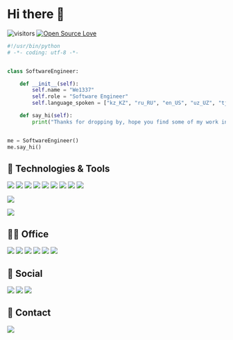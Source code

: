 # Hi there 👋

![visitors](https://visitor-badge.laobi.icu/badge?page_id=We1337)
[![Open Source Love](https://badges.frapsoft.com/os/v1/open-source.svg?v=102)](https://github.com/We1337)


```python
#!/usr/bin/python
# -*- coding: utf-8 -*-


class SoftwareEngineer:

    def __init__(self):
        self.name = "We1337"
        self.role = "Software Engineer"
        self.language_spoken = ["kz_KZ", "ru_RU", "en_US", "uz_UZ", "tj_TJ", "de_DE", "tr_TR"]

    def say_hi(self):
        print("Thanks for dropping by, hope you find some of my work interesting.")


me = SoftwareEngineer()
me.say_hi()
```

## 🔧 Technologies & Tools

![](https://img.shields.io/badge/OS-Linux-informational?style=flat&logo=linux&logoColor=white&color=6aa6f8)
![](https://img.shields.io/badge/Editor-VS_Code-informational?style=flat&logo=visual-studio-code&logoColor=white&color=6aa6f8)
![](https://img.shields.io/badge/Code-Python-informational?style=flat&logo=python&logoColor=white&color=6aa6f8)
![](https://img.shields.io/badge/Code-JavaScript-informational?style=flat&logo=javascript&logoColor=white&color=6aa6f8)
![](https://img.shields.io/badge/Shell-Bash-informational?style=flat&logo=gnu-bash&logoColor=white&color=6aa6f8)
![](https://img.shields.io/badge/Code-Php-informational?style=flat&logo=gnu-php&logoColor=white&color=6aa6f8)
![](https://img.shields.io/badge/Code-Html-informational?style=flat&logo=gnu-bash&logoColor=white&color=6aa6f8)
![](https://img.shields.io/badge/Code-Css-informational?style=flat&logo=gnu-bash&logoColor=white&color=6aa6f8)
![](https://img.shields.io/badge/Code-SQL-informational?style=flat&logo=gnu-bash&logoColor=white&color=6aa6f8)


![](https://github-readme-stats.vercel.app/api?username=We1337&theme=blue-green)

![](https://github-readme-stats.vercel.app/api/top-langs/?username=We1337&theme=blue-green)

## 👨‍💻 Office 

![](https://img.shields.io/badge/Microsoft_Office-D83B01?style=for-the-badge&logo=microsoft-office&logoColor=white)
![](https://img.shields.io/badge/Microsoft_PowerPoint-B7472A?style=for-the-badge&logo=microsoft-powerpoint&logoColor=white)
![](https://img.shields.io/badge/Microsoft_Word-2B579A?style=for-the-badge&logo=microsoft-word&logoColor=white)
![](https://img.shields.io/badge/Microsoft_Excel-217346?style=for-the-badge&logo=microsoft-excel&logoColor=white)
![](https://img.shields.io/badge/Notion-000000?style=for-the-badge&logo=notion&logoColor=white)
![](https://img.shields.io/badge/Obsidian-%23483699.svg?style=for-the-badge&logo=obsidian&logoColor=white)

## 👨 Social 

![](https://img.shields.io/badge/GitHub-100000?style=for-the-badge&logo=github&logoColor=white)
![](https://img.shields.io/badge/GitLab-330F63?style=for-the-badge&logo=gitlab&logoColor=white)
![](https://img.shields.io/badge/Twitter-1DA1F2?style=for-the-badge&logo=twitter&logoColor=white)

## 📱 Contact 

![](https://img.shields.io/badge/Discord-7289DA?style=for-the-badge&logo=discord&logoColor=white)



